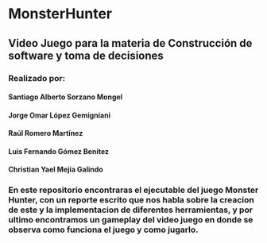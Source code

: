 # MonsterHunter
## Video Juego para la materia de Construcción de software y toma de decisiones
### Realizado por:
#### Santiago Alberto Sorzano Mongel
#### Jorge Omar López Gemigniani
#### Raúl Romero Martínez
#### Luis Fernando Gómez Benítez
#### Christian Yael Mejía Galindo

### En este repositorio encontraras el ejecutable del juego Monster Hunter, con un reporte escrito que nos habla sobre la creacion de este y la implementacion de diferentes herramientas, y por ultimo encontramos un gameplay del video juego en donde se observa como funciona el juego y como jugarlo.
